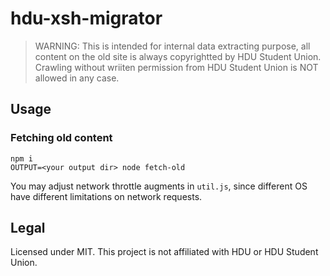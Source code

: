 # hdu-xsh-migrator

> WARNING: This is intended for internal data extracting purpose, all content on
the old site is always copyrightted by HDU Student Union. Crawling without wriiten
permission from HDU Student Union is NOT allowed in any case.

## Usage

### Fetching old content

```
npm i
OUTPUT=<your output dir> node fetch-old
```

You may adjust network throttle augments in `util.js`, since different OS have
different limitations on network requests.

## Legal

Licensed under MIT. This project is not affiliated with HDU or HDU Student Union.
